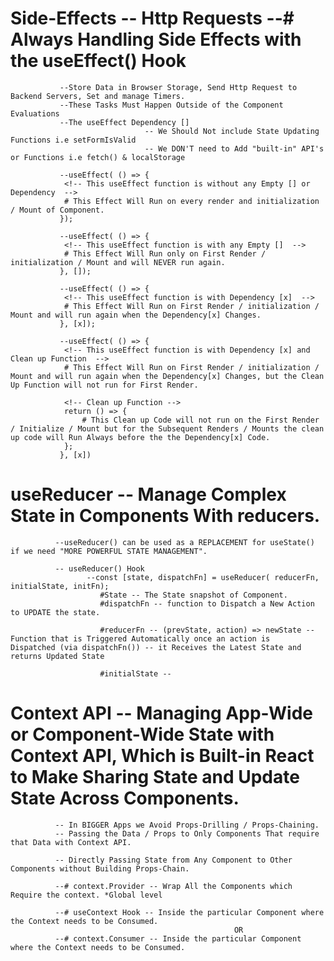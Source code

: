 # Side-Effects -- Http Requests --# Always Handling Side Effects with the useEffect() Hook 
               --Store Data in Browser Storage, Send Http Request to Backend Servers, Set and manage Timers.
               --These Tasks Must Happen Outside of the Component Evaluations
               --The useEffect Dependency [] 
                                  -- We Should Not include State Updating Functions i.e setFormIsValid
                                  -- We DON'T need to Add "built-in" API's or Functions i.e fetch() & localStorage 
               
               --useEffect( () => {
                <!-- This useEffect function is without any Empty [] or Dependency  -->
                # This Effect Will Run on every render and initialization / Mount of Component. 
               });
               
               --useEffect( () => {
                <!-- This useEffect function is with any Empty []  -->
                # This Effect Will Run only on First Render / initialization / Mount and will NEVER run again. 
               }, []);

               --useEffect( () => {
                <!-- This useEffect function is with Dependency [x]  -->
                # This Effect Will Run on First Render / initialization / Mount and will run again when the Dependency[x] Changes. 
               }, [x]);

               --useEffect( () => {
                <!-- This useEffect function is with Dependency [x] and Clean up Function  -->
                # This Effect Will Run on First Render / initialization / Mount and will run again when the Dependency[x] Changes, but the Clean Up Function will not run for First Render.

                <!-- Clean up Function -->
                return () => {
                    # This Clean up Code will not run on the First Render / Initialize / Mount but for the Subsequent Renders / Mounts the clean up code will Run Always before the the Dependency[x] Code. 
                };
               }, [x])

# useReducer -- Manage Complex State in Components With reducers.
              --useReducer() can be used as a REPLACEMENT for useState() if we need "MORE POWERFUL STATE MANAGEMENT".

              -- useReducer() Hook
                     --const [state, dispatchFn] = useReducer( reducerFn, initialState, initFn);
                        #State -- The State snapshot of Component.
                        #dispatchFn -- function to Dispatch a New Action to UPDATE the state.

                        #reducerFn -- (prevState, action) => newState -- Function that is Triggered Automatically once an action is    Dispatched (via dispatchFn()) -- it Receives the Latest State and returns Updated State

                        #initialState -- 

# Context API -- Managing App-Wide or Component-Wide State with Context API, Which is Built-in React to Make Sharing State and Update State Across Components.
              -- In BIGGER Apps we Avoid Props-Drilling / Props-Chaining.
              -- Passing the Data / Props to Only Components That require that Data with Context API.

              -- Directly Passing State from Any Component to Other Components without Building Props-Chain.

              --# context.Provider -- Wrap All the Components which Require the context. *Global level

              --# useContext Hook -- Inside the particular Component where the Context needs to be Consumed.
                                                      OR
              --# context.Consumer -- Inside the particular Component where the Context needs to be Consumed.